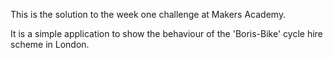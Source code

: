 This is the solution to the week one challenge at Makers Academy.

It is a simple application to show the behaviour of the 'Boris-Bike' cycle hire scheme in London.
